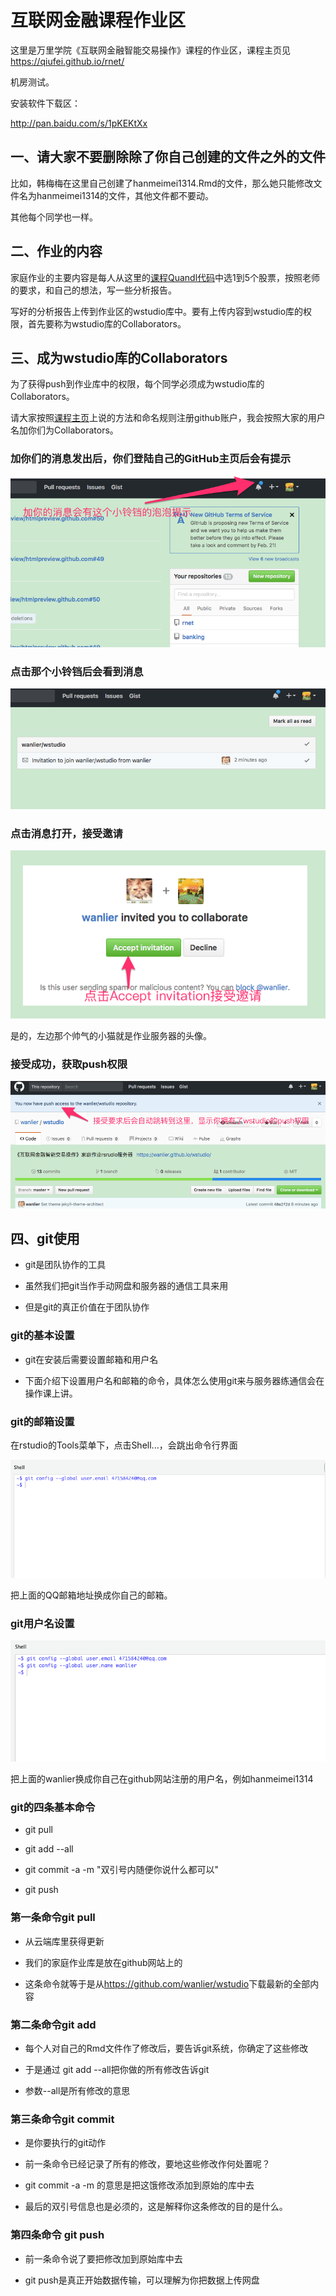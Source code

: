 # 互联网金融课程作业区

这里是万里学院《互联网金融智能交易操作》课程的作业区，课程主页见<https://qiufei.github.io/rnet/>

机房测试。

安装软件下载区：

http://pan.baidu.com/s/1pKEKtXx


## 一、请大家不要删除除了你自己创建的文件之外的文件


比如，韩梅梅在这里自己创建了hanmeimei1314.Rmd的文件，那么她只能修改文件名为hanmeimei1314的文件，其他文件都不要动。

其他每个同学也一样。


## 二、作业的内容

家庭作业的主要内容是每人从这里的[课程Quandl代码](https://github.com/qiufei/stockcode/blob/master/课程代码.csv)中选1到5个股票，按照老师的要求，和自己的想法，写一些分析报告。

写好的分析报告上传到作业区的wstudio库中。要有上传内容到wstudio库的权限，首先要称为wstudio库的Collaborators。


## 三、成为wstudio库的Collaborators

为了获得push到作业库中的权限，每个同学必须成为wstudio库的Collaborators。

请大家按照[课程主页](https://qiufei.github.io/rnet/)上说的方法和命名规则注册github账户，我会按照大家的用户名加你们为Collaborators。

### 加你们的消息发出后，你们登陆自己的GitHub主页后会有提示

![pop](./pic/0-adding-pop.png)

### 点击那个小铃铛后会看到消息

![news](./pic/0-adding-news.png)

### 点击消息打开，接受邀请

![acccepte](./pic/0-adding-accepte.png)

是的，左边那个帅气的小猫就是作业服务器的头像。

### 接受成功，获取push权限

![success](./pic/0-adding-success.png)

## 四、git使用

* git是团队协作的工具

* 虽然我们把git当作手动网盘和服务器的通信工具来用

* 但是git的真正价值在于团队协作

### git的基本设置

* git在安装后需要设置邮箱和用户名

* 下面介绍下设置用户名和邮箱的命令，具体怎么使用git来与服务器练通信会在操作课上讲。

### git的邮箱设置

在rstudio的Tools菜单下，点击Shell...，会跳出命令行界面

![email](./pic/05-git-email.png)

把上面的QQ邮箱地址换成你自己的邮箱。

### git用户名设置

![user](./pic/05-git-user.png)

把上面的wanlier换成你自己在github网站注册的用户名，例如hanmeimei1314


### git的四条基本命令

* git pull

* git add --all

* git commit -a -m "双引号内随便你说什么都可以"

* git push

### 第一条命令git pull

* 从云端库里获得更新

* 我们的家庭作业库是放在github网站上的

* 这条命令就等于是从<https://github.com/wanlier/wstudio>下载最新的全部内容

### 第二条命令git add

* 每个人对自己的Rmd文件作了修改后，要告诉git系统，你确定了这些修改

* 于是通过 git add --all把你做的所有修改告诉git

* 参数--all是所有修改的意思

### 第三条命令git commit

* 是你要执行的git动作

* 前一条命令已经记录了所有的修改，要地这些修改作何处置呢？

* git commit -a -m 的意思是把这饿修改添加到原始的库中去

* 最后的双引号信息也是必须的，这是解释你这条修改的目的是什么。

### 第四条命令 git push

* 前一条命令说了要把修改加到原始库中去

* git push是真正开始数据传输，可以理解为你把数据上传网盘
